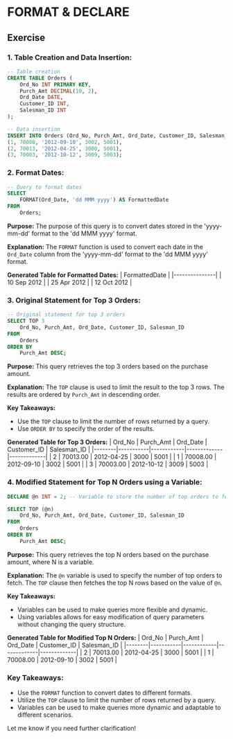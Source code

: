 # FORMAT & DECLARE

## Exercise

### 1. Table Creation and Data Insertion:
```sql
-- Table creation
CREATE TABLE Orders (
    Ord_No INT PRIMARY KEY,
    Purch_Amt DECIMAL(10, 2),
    Ord_Date DATE,
    Customer_ID INT,
    Salesman_ID INT
);

-- Data insertion
INSERT INTO Orders (Ord_No, Purch_Amt, Ord_Date, Customer_ID, Salesman_ID) VALUES
(1, 70008, '2012-09-10', 3002, 5001),
(2, 70013, '2012-04-25', 3000, 5001),
(3, 70003, '2012-10-12', 3009, 5003);
```

### 2. Format Dates:
```sql
-- Query to format dates
SELECT 
    FORMAT(Ord_Date, 'dd MMM yyyy') AS FormattedDate
FROM 
    Orders;
```

**Purpose:** The purpose of this query is to convert dates stored in the 'yyyy-mm-dd' format to the 'dd MMM yyyy' format.

**Explanation:** The `FORMAT` function is used to convert each date in the `Ord_Date` column from the 'yyyy-mm-dd' format to the 'dd MMM yyyy' format.

**Generated Table for Formatted Dates:**
| FormattedDate |
|---------------|
| 10 Sep 2012   |
| 25 Apr 2012   |
| 12 Oct 2012   |

### 3. Original Statement for Top 3 Orders:
```sql
-- Original statement for top 3 orders
SELECT TOP 3 
    Ord_No, Purch_Amt, Ord_Date, Customer_ID, Salesman_ID
FROM 
    Orders
ORDER BY 
    Purch_Amt DESC;
```

**Purpose:** This query retrieves the top 3 orders based on the purchase amount.

**Explanation:** The `TOP` clause is used to limit the result to the top 3 rows. The results are ordered by `Purch_Amt` in descending order.

**Key Takeaways:** 
- Use the `TOP` clause to limit the number of rows returned by a query.
- Use `ORDER BY` to specify the order of the results.

**Generated Table for Top 3 Orders:**
| Ord_No | Purch_Amt | Ord_Date   | Customer_ID | Salesman_ID |
|--------|-----------|------------|-------------|-------------|
| 2      | 70013.00  | 2012-04-25 | 3000        | 5001        |
| 1      | 70008.00  | 2012-09-10 | 3002        | 5001        |
| 3      | 70003.00  | 2012-10-12 | 3009        | 5003        |

### 4. Modified Statement for Top N Orders using a Variable:
```sql
DECLARE @n INT = 2; -- Variable to store the number of top orders to fetch

SELECT TOP (@n) 
    Ord_No, Purch_Amt, Ord_Date, Customer_ID, Salesman_ID
FROM 
    Orders
ORDER BY 
    Purch_Amt DESC;
```

**Purpose:** This query retrieves the top N orders based on the purchase amount, where N is a variable.

**Explanation:** The `@n` variable is used to specify the number of top orders to fetch. The `TOP` clause then fetches the top N rows based on the value of `@n`.

**Key Takeaways:** 
- Variables can be used to make queries more flexible and dynamic.
- Using variables allows for easy modification of query parameters without changing the query structure.

**Generated Table for Modified Top N Orders:**
| Ord_No | Purch_Amt | Ord_Date   | Customer_ID | Salesman_ID |
|--------|-----------|------------|-------------|-------------|
| 2      | 70013.00  | 2012-04-25 | 3000        | 5001        |
| 1      | 70008.00  | 2012-09-10 | 3002        | 5001        |

### Key Takeaways:
- Use the `FORMAT` function to convert dates to different formats.
- Utilize the `TOP` clause to limit the number of rows returned by a query.
- Variables can be used to make queries more dynamic and adaptable to different scenarios.

Let me know if you need further clarification!
